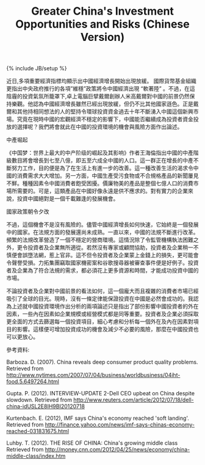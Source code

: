 ﻿---
layout: post
title: "Greater China's Investment Opportunities and Risks (Chinese Version)"
description: ""
category: Trading
tags: [Trading, Equity, Brokerage Industry]
---
{% include JB/setup %}

近日,多項重要經濟指標均顯示出中國經濟增長開始出現放緩。 國際貨幣基金組織更指出中央政府推行的各項”維穩”政策將令中國經濟出現 “軟著陸” 。不過，在這陰霾的投資氣氛所籠罩下,卓上電腦巨擘戴爾創辦人米高戴爾對中國的前景仍然保持樂觀。他認為中國經濟增長雖然已經出現放緩，但仍不比其他國家遜色。正是戴爾和其他持相同想法的人的堅持令環球投資資金過去十年不斷湧入中國這個新興市場。究竟在現時中國的宏觀經濟不穩定的影響下，中國能否繼續成為投資者資金投放的選擇呢？我們將會就此在中國的投資環境的機會與風險方面作出論述。

中產堀起

《中国梦：世界上最大的中产阶级的崛起及其影响》作者王海倫指出中國的中產階級數目將會增長到七至八億，即五至六成全中國的人口。這一群正在增長的中產不斷努力工作，目的便是為了在生活上有進一步的改善。這一種改善生活的渴求令中國的消費需求大大增加。另一方面，中國生產受污食物或不合規格產品的新聞屢見不鮮。種種因素令中國消費者飽受困擾。價廉物美的產品是整個七億人口的消費市場所需要的。可是，這類產品在中國好像永遠是供不應求的。對有實力的企業來說，投資中國絕對是一個千載難逢的發展機會。

國家政策朝令夕改

不過，這個機會不是沒有風險的。儘管中國經濟增長如何快速，它始終是一個發展中的國家。在法規方面的發展還尚未成熟。一直以來，中國的法規不斷進行改革。頻繁的法規改革營造了一個不穩定的營商環境。這情況除了令監管機構執法困難之外，更令投資者及企業無所適從。若然沒有專家或顧問協助，投資者及企業稍一不慎便會誤墮法網，惹上官非。這不但令投資者及企業蒙上金錢上的損失，更可能會令聲譽受損。力拓集團竊取國家機密案和谷歌搜尋器被審查事件便是好例子。投資者及企業為了符合法規的需求，都必須花上更多資源和時間，才能成功投資中國的市場。


不論投資者及企業對中國前景的看法如何，這一個龐大而且複雜的消費者市場已經吸引了全球的目光。現時，沒有一條定律能保證投資在中國是必然會成功的。我認為上述就中國投資環境作出分析的兩項論述只是指出了部份影響中國投資者的外在因素，一些內在因素如企業規模或經營模式都是同等重要。投資者及企業必須採取更全面的方式去篩選每一個投資項目，細心考慮和分析每一個外在及內在因素對項目的影響。這樣便可增加投資成功的機會及減少不必要的風險，那麼在中國投資也可以更放心。

參考資料:

Barboza. D. (2007). China reveals deep consumer product quality problems. Retrieved from
http://www.nytimes.com/2007/07/04/business/worldbusiness/04iht-food.5.6497264.html

Gupta. P. (2012). INTERVIEW-UPDATE 2-Dell CEO upbeat on China despite slowdown. Retrieved from
http://www.reuters.com/article/2012/07/18/dell-china-idUSL2E8IH9BI20120718

Kurtenbach. E. (2012), IMF says China's economy reached 'soft landing'. Retrieved from
http://finance.yahoo.com/news/imf-says-chinas-economy-reached-031831675.html

Luhby. T. (2012). THE RISE OF CHINA: China's growing middle class Retrieved from
http://money.cnn.com/2012/04/25/news/economy/china-middle-class/index.htm
